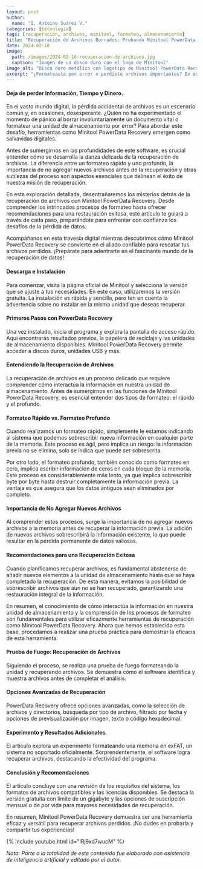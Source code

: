 ```yaml
---
layout: post
author:
  name: "I. Antoine Suárez V."
categories: [tecnología]
tags: [recuperación, archivos, minitool, formateo, almacenamiento]
title: "Recuperación de Archivos Borrados: Probando Minitool PowerData Recovery"
date: 2024-02-10
image:
  path: /images/2024-02-10-recuperacion-de-archivos.jpg
  caption: "Imagen de un disco duro con el logo de Minitool"
image_alt: "Disco duro metálico con logotipo de Minitool PowerData Recovery"
excerpt: "¿Formateaste por error o perdiste archivos importantes? En este artículo te muestro cómo usar Minitool PowerData Recovery, una herramienta que puede salvar tu información antes de que sea tarde."
---
```



#### Deja de perder Información, Tiempo y Dinero.


En el vasto mundo digital, la pérdida accidental de archivos es un escenario común y, en ocasiones, desesperante. ¿Quién no ha experimentado el momento de pánico al borrar involuntariamente un documento vital o formatear una unidad de almacenamiento por error? Para abordar este desafío, herramientas como Minitool PowerData Recovery emergen como salvavidas digitales.

Antes de sumergirnos en las profundidades de este software, es crucial entender cómo se desarrolla la danza delicada de la recuperación de archivos. La diferencia entre un formateo rápido y uno profundo, la importancia de no agregar nuevos archivos antes de la recuperación y otras sutilezas del proceso son aspectos esenciales que delinean el éxito de nuestra misión de recuperación.

En esta exploración detallada, desentrañaremos los misterios detrás de la recuperación de archivos con Minitool PowerData Recovery. Desde comprender los intrincados procesos de formateo hasta ofrecer recomendaciones para una restauración exitosa, este artículo te guiará a través de cada paso, preparándote para enfrentar con confianza los desafíos de la pérdida de datos.

Acompáñanos en esta travesía digital mientras descubrimos cómo Minitool PowerData Recovery se convierte en el aliado confiable para rescatar tus archivos perdidos. ¡Prepárate para adentrarte en el fascinante mundo de la recuperación de datos!

#### Descarga e Instalación

Para comenzar, visita la página oficial de Minitool y selecciona la versión que se ajuste a tus necesidades. En este caso, utilizaremos la versión gratuita. La instalación es rápida y sencilla, pero ten en cuenta la advertencia sobre no instalar en la misma unidad que deseas recuperar.

#### Primeros Pasos con PowerData Recovery

Una vez instalado, inicia el programa y explora la pantalla de acceso rápido. Aquí encontrarás resultados previos, la papelera de reciclaje y las unidades de almacenamiento disponibles. Minitool PowerData Recovery permite acceder a discos duros, unidades USB y más.

#### Entendiendo la Recuperación de Archivos

La recuperación de archivos es un proceso delicado que requiere comprender cómo interactúa la información en nuestra unidad de almacenamiento. Antes de sumergirnos en las funciones de Minitool PowerData Recovery, es esencial entender dos tipos de formateo: el rápido y el profundo.

#### Formateo Rápido vs. Formateo Profundo

Cuando realizamos un formateo rápido, simplemente le estamos indicando al sistema que podemos sobrescribir nueva información en cualquier parte de la memoria. Este proceso es ágil, pero implica un riesgo: la información previa no se elimina, solo se indica que puede ser sobrescrita.

Por otro lado, el formateo profundo, también conocido como formateo en cero, implica escribir información de ceros en cada bloque de la memoria. Este proceso es considerablemente más lento, ya que implica sobrescribir byte por byte hasta destruir completamente la información previa. La ventaja es que asegura que los datos antiguos sean eliminados por completo.

#### Importancia de No Agregar Nuevos Archivos

Al comprender estos procesos, surge la importancia de no agregar nuevos archivos a la memoria antes de recuperar la información previa. La adición de nuevos archivos sobrescribirá la información existente, lo que puede resultar en la pérdida permanente de datos valiosos.

#### Recomendaciones para una Recuperación Exitosa

Cuando planificamos recuperar archivos, es fundamental abstenerse de añadir nuevos elementos a la unidad de almacenamiento hasta que se haya completado la recuperación. De esta manera, evitamos la posibilidad de sobrescribir archivos que aún no se han recuperado, garantizando una restauración integral de la información.

En resumen, el conocimiento de cómo interactúa la información en nuestra unidad de almacenamiento y la comprensión de los procesos de formateo son fundamentales para utilizar eficazmente herramientas de recuperación como Minitool PowerData Recovery. Ahora que hemos establecido esta base, procedamos a realizar una prueba práctica para demostrar la eficacia de esta herramienta.

#### Prueba de Fuego: Recuperación de Archivos

Siguiendo el proceso, se realiza una prueba de fuego formateando la unidad y recuperando archivos. Se demuestra cómo el software identifica y muestra archivos antes de completar el análisis.

#### Opciones Avanzadas de Recuperación

PowerData Recovery ofrece opciones avanzadas, como la selección de archivos y directorios, búsqueda por tipo de archivo, filtrado por fecha y opciones de previsualización por imagen, texto o código hexadecimal.

#### Experimento y Resultados Adicionales.

El artículo explora un experimento formateando una memoria en exFAT, un sistema no soportado oficialmente. Sorprendentemente, el software logra recuperar archivos, destacando la efectividad del programa.

#### Conclusión y Recomendaciones

El artículo concluye con una revisión de los requisitos del sistema, los formatos de archivos compatibles y las licencias disponibles. Se destaca la versión gratuita con límite de un gigabyte y las opciones de suscripción mensual o de por vida para mayores necesidades de recuperación.

En resumen, Minitool PowerData Recovery demuestra ser una herramienta eficaz y versátil para recuperar archivos perdidos. ¡No dudes en probarla y compartir tus experiencias!

{% include youtube.html id="lRj9xd7wucM" %}

_Nota: Parte o la totalidad de este contenido fue elaborado con asistencia de inteligencia artificial y editado por el autor._